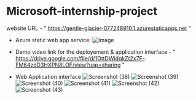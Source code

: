# Microsoft-internship-project
website URL - " https://gentle-glacier-077248910.1.azurestaticapps.net " 
* Azure static web app service: 
![image](https://user-images.githubusercontent.com/91625648/175549885-fe10e293-924e-4321-93d3-36f4dddafbc2.png)

* Demo video link for the deployement & application interface - " https://drive.google.com/file/d/1OttDWidqkZt2x7F-FM64zdD3HXPN8LOF/view?usp=sharing "

* Web Application interface 
![Screenshot (38)](https://user-images.githubusercontent.com/91625648/180711764-4e34be19-c950-4279-a123-6effbfb756d7.png)
![Screenshot (39)](https://user-images.githubusercontent.com/91625648/180711778-c458e917-4592-4513-9452-f432eed5a548.png)
![Screenshot (40)](https://user-images.githubusercontent.com/91625648/180711788-a8007454-a081-441a-a6c1-902c903d2f0d.png)
![Screenshot (41)](https://user-images.githubusercontent.com/91625648/180711809-1be1f90a-293d-4913-83bf-29a210029080.png)
![Screenshot (42)](https://user-images.githubusercontent.com/91625648/180711822-bb9ac215-0e79-49fa-b1d6-ee2ed4258c9d.png)![Screenshot (43)](https://user-images.githubusercontent.com/91625648/180711840-4a4573ec-b36e-43c2-9af4-051130ae1d8b.png)

